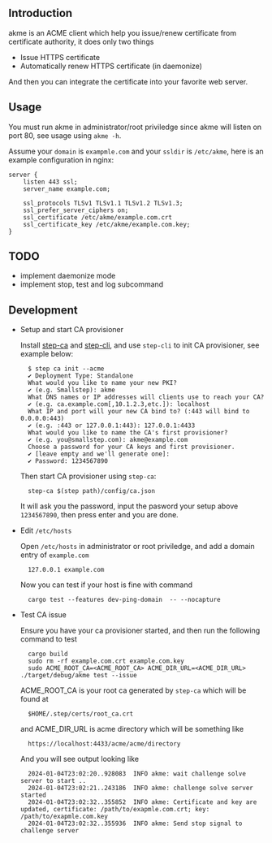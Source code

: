 ## Introduction

akme is an ACME client which help you issue/renew certificate from certificate
authority, it does only two things

- Issue HTTPS certificate
- Automatically renew HTTPS certificate (in daemonize)

And then you can integrate the certificate into your favorite web server.

## Usage

You must run akme in administrator/root priviledge since akme will listen on
port 80, see usage using `akme -h`.

Assume your `domain` is `exampmle.com` and your `ssldir` is `/etc/akme`, here is
an example configuration in nginx:

    server {
        listen 443 ssl;
        server_name example.com;

        ssl_protocols TLSv1 TLSv1.1 TLSv1.2 TLSv1.3;
        ssl_prefer_server_ciphers on;
        ssl_certificate /etc/akme/example.com.crt
        ssl_certificate_key /etc/akme/example.com.key;
    }

## TODO

- implement daemonize mode
- implement stop, test and log subcommand

## Development

- Setup and start CA provisioner

    Install [step-ca](https://github.com/smallstep/certificates/releases) and
    [step-cli](https://github.com/smallstep/cli/releases), and use `step-cli` to
    init CA provisioner, see example below:

        $ step ca init --acme
        ✔ Deployment Type: Standalone
        What would you like to name your new PKI?
        ✔ (e.g. Smallstep): akme
        What DNS names or IP addresses will clients use to reach your CA?
        ✔ (e.g. ca.example.com[,10.1.2.3,etc.]): localhost
        What IP and port will your new CA bind to? (:443 will bind to 0.0.0.0:443)
        ✔ (e.g. :443 or 127.0.0.1:443): 127.0.0.1:4433
        What would you like to name the CA's first provisioner?
        ✔ (e.g. you@smallstep.com): akme@example.com
        Choose a password for your CA keys and first provisioner.
        ✔ [leave empty and we'll generate one]:
        ✔ Password: 1234567890

    Then start CA provisioner using `step-ca`:

        step-ca $(step path)/config/ca.json

    It will ask you the password, input the pasword your setup above
    `1234567890`, then press enter and you are done.

- Edit `/etc/hosts`

    Open `/etc/hosts` in administrator or root priviledge, and add a domain entry
    of `example.com`

        127.0.0.1 example.com

    Now you can test if your host is fine with command

        cargo test --features dev-ping-domain  -- --nocapture

- Test CA issue

    Ensure you have your ca provisioner started, and then run the following
    command to test

        cargo build
        sudo rm -rf example.com.crt example.com.key
        sudo ACME_ROOT_CA=<ACME_ROOT_CA> ACME_DIR_URL=<ACME_DIR_URL> ./target/debug/akme test --issue

    ACME_ROOT_CA is your root ca generated by `step-ca` which will be found at

        $HOME/.step/certs/root_ca.crt

    and ACME_DIR_URL is acme directory which will be something like

        https://localhost:4433/acme/acme/directory

    And you will see output looking like

        2024-01-04T23:02:20..928083  INFO akme: wait challenge solve server to start ..
        2024-01-04T23:02:21..243186  INFO akme: challenge solve server started
        2024-01-04T23:02:32..355852  INFO akme: Certificate and key are updated, certificate: /path/to/exapmle.com.crt; key: /path/to/exapmle.com.key
        2024-01-04T23:02:32..355936  INFO akme: Send stop signal to challenge server
